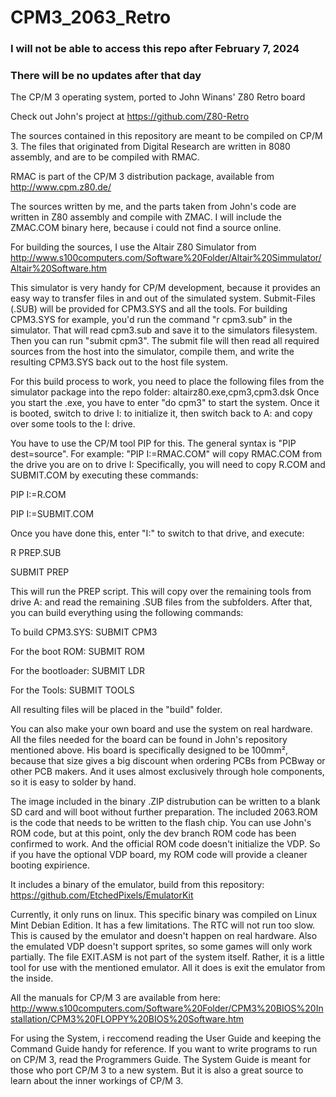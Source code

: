 # CPM3_2063_Retro    
### I will not be able to access this repo after February 7, 2024   
### There will be no updates after that day   

The CP/M 3 operating system, ported to John Winans' Z80 Retro board

Check out John's project at https://github.com/Z80-Retro

The sources contained in this repository are meant to be compiled on CP/M 3.
The files that originated from Digital Research are written in 8080 assembly, 
and are to be compiled with RMAC.

RMAC is part of the CP/M 3 distribution package, available from http://www.cpm.z80.de/

The sources written by me, and the parts taken from John's code are written 
in Z80 assembly and compile with ZMAC. I will include the ZMAC.COM binary 
here, because i could not find a source online.

For building the sources, I use the Altair Z80 Simulator from 
http://www.s100computers.com/Software%20Folder/Altair%20Simmulator/Altair%20Software.htm

This simulator is very handy for CP/M development, because it provides an easy way to transfer files in and out of the simulated system.
Submit-Files (.SUB) will be provided for CPM3.SYS and all the tools. For building CPM3.SYS for example, 
you'd run the command "r cpm3.sub" in the simulator. That will read cpm3.sub and save it to the simulators filesystem.
Then you can run "submit cpm3". The submit file will then read all required sources from the host into the simulator,
compile them, and write the resulting CPM3.SYS back out to the host file system.

For this build process to work, you need to place the following files from the simulator package into the repo folder:
altairz80.exe,cpm3,cpm3.dsk
Once you start the .exe, you have to enter "do cpm3" to start the system.
Once it is booted, switch to drive I: to initialize it, then switch back to A: and copy over some tools to the I: drive.

You have to use the CP/M tool PIP for this. The general syntax is "PIP dest=source".
For example: "PIP I:=RMAC.COM" will copy RMAC.COM from the drive you are on to drive I:
Specifically, you will need to copy R.COM and SUBMIT.COM by executing these commands:

PIP I:=R.COM

PIP I:=SUBMIT.COM


Once you have done this, enter "I:" to switch to that drive, and execute:

R PREP.SUB

SUBMIT PREP


This will run the PREP script. This will copy over the remaining tools from drive A: and read the remaining .SUB files from the subfolders.
After that, you can build everything using the following commands:

To build CPM3.SYS:   SUBMIT CPM3

For the boot ROM:    SUBMIT ROM

For the bootloader:  SUBMIT LDR

For the Tools:       SUBMIT TOOLS

All resulting files will be placed in the "build" folder.


You can also make your own board and use the system on real hardware. All the files needed for the board can be found in John's repository mentioned above.
His board is specifically designed to be 100mm², because that size gives a big discount when ordering PCBs from PCBway or other PCB makers. 
And it uses almost exclusively through hole components, so it is easy to solder by hand.

The image included in the binary .ZIP distrubution can be written to a blank SD card and will boot without further preparation. 
The included 2063.ROM is the code that needs to be written to the flash chip. You can use John's ROM code, but at this point, 
only the dev branch ROM code has been confirmed to work. And the official ROM code doesn't initialize the VDP. So if you have the optional VDP board, 
my ROM code will provide a cleaner booting expirience.

It includes a binary of the emulator, build from this repository:
https://github.com/EtchedPixels/EmulatorKit

Currently, it only runs on linux. This specific binary was compiled on Linux Mint Debian Edition.
It has a few limitations. The RTC will not run too slow. This is caused by the emulator and doesn't happen on real hardware. 
Also the emulated VDP doesn't support sprites, so some games will only work partially.
The file EXIT.ASM is not part of the system itself. Rather, it is a little tool for use with the mentioned emulator. 
All it does is exit the emulator from the inside.

All the manuals for CP/M 3 are available from here: http://www.s100computers.com/Software%20Folder/CPM3%20BIOS%20Installation/CPM3%20FLOPPY%20BIOS%20Software.htm

For using the System, i reccomend reading the User Guide and keeping the Command Guide handy for reference.
If you want to write programs to run on CP/M 3, read the Programmers Guide.
The System Guide is meant for those who port CP/M 3 to a new system. But it is also a great source to learn about the inner workings of CP/M 3.
